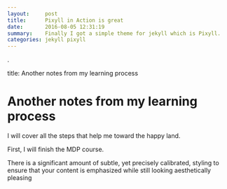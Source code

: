 ```yaml
---
layout:     post
title:      Pixyll in Action is great
date:       2016-08-05 12:31:19
summary:    Finally I got a simple theme for jekyll which is Pixyll.
categories: jekyll pixyll
---
```


.

title:      Another notes from my learning process




# Another notes from my learning process


I will cover all the steps that help me toward the happy land.

First, I will finish the MDP course.


There is a significant amount of subtle, yet precisely calibrated, styling to ensure
that your content is emphasized while still looking aesthetically pleasing
